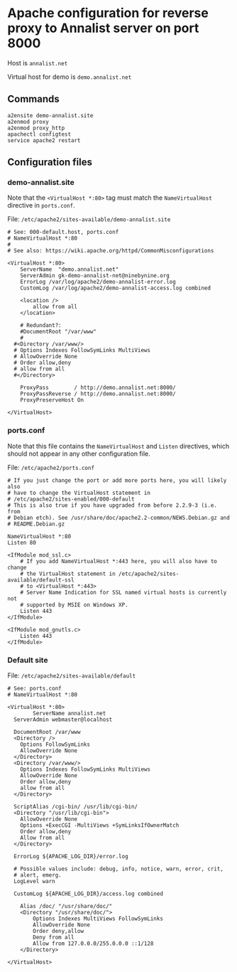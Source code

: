 # Apache configuration for reverse proxy to Annalist server on port 8000

Host is `annalist.net`

Virtual host for demo is `demo.annalist.net`

## Commands

    a2ensite demo-annalist.site
    a2enmod proxy
    a2enmod proxy_http
    apachectl configtest
    service apache2 restart

## Configuration files

### demo-annalist.site

Note that the `<VirtualHost *:80>` tag must match the `NameVirtualHost` directive in `ports.conf`.

File: `/etc/apache2/sites-available/demo-annalist.site`

```
# See: 000-default.host, ports.conf
# NameVirtualHost *:80
#
# See also: https://wiki.apache.org/httpd/CommonMisconfigurations

<VirtualHost *:80>
    ServerName  "demo.annalist.net"
    ServerAdmin gk-demo-annalist-net@ninebynine.org
    ErrorLog /var/log/apache2/demo-annalist-error.log
    CustomLog /var/log/apache2/demo-annalist-access.log combined

    <location />
        allow from all
    </location>

    # Redundant?:
    #DocumentRoot "/var/www"
    #
  #<Directory /var/www/>
  # Options Indexes FollowSymLinks MultiViews
  # AllowOverride None
  # Order allow,deny
  # allow from all
  #</Directory>

    ProxyPass        / http://demo.annalist.net:8000/
    ProxyPassReverse / http://demo.annalist.net:8000/
    ProxyPreserveHost On

</VirtualHost>
```

### ports.conf

Note that this file contains the `NameVirtualHost` and `Listen` directives, which should not appear in any other configuration file. 

File: `/etc/apache2/ports.conf`

```
# If you just change the port or add more ports here, you will likely also
# have to change the VirtualHost statement in
# /etc/apache2/sites-enabled/000-default
# This is also true if you have upgraded from before 2.2.9-3 (i.e. from
# Debian etch). See /usr/share/doc/apache2.2-common/NEWS.Debian.gz and
# README.Debian.gz

NameVirtualHost *:80
Listen 80

<IfModule mod_ssl.c>
    # If you add NameVirtualHost *:443 here, you will also have to change
    # the VirtualHost statement in /etc/apache2/sites-available/default-ssl
    # to <VirtualHost *:443>
    # Server Name Indication for SSL named virtual hosts is currently not
    # supported by MSIE on Windows XP.
    Listen 443
</IfModule>

<IfModule mod_gnutls.c>
    Listen 443
</IfModule>

```

### Default site

File: `/etc/apache2/sites-available/default`

```
# See: ports.conf
# NameVirtualHost *:80

<VirtualHost *:80>
        ServerName annalist.net
  ServerAdmin webmaster@localhost

  DocumentRoot /var/www
  <Directory />
    Options FollowSymLinks
    AllowOverride None
  </Directory>
  <Directory /var/www/>
    Options Indexes FollowSymLinks MultiViews
    AllowOverride None
    Order allow,deny
    allow from all
  </Directory>

  ScriptAlias /cgi-bin/ /usr/lib/cgi-bin/
  <Directory "/usr/lib/cgi-bin">
    AllowOverride None
    Options +ExecCGI -MultiViews +SymLinksIfOwnerMatch
    Order allow,deny
    Allow from all
  </Directory>

  ErrorLog ${APACHE_LOG_DIR}/error.log

  # Possible values include: debug, info, notice, warn, error, crit,
  # alert, emerg.
  LogLevel warn

  CustomLog ${APACHE_LOG_DIR}/access.log combined

    Alias /doc/ "/usr/share/doc/"
    <Directory "/usr/share/doc/">
        Options Indexes MultiViews FollowSymLinks
        AllowOverride None
        Order deny,allow
        Deny from all
        Allow from 127.0.0.0/255.0.0.0 ::1/128
    </Directory>

</VirtualHost>
```

